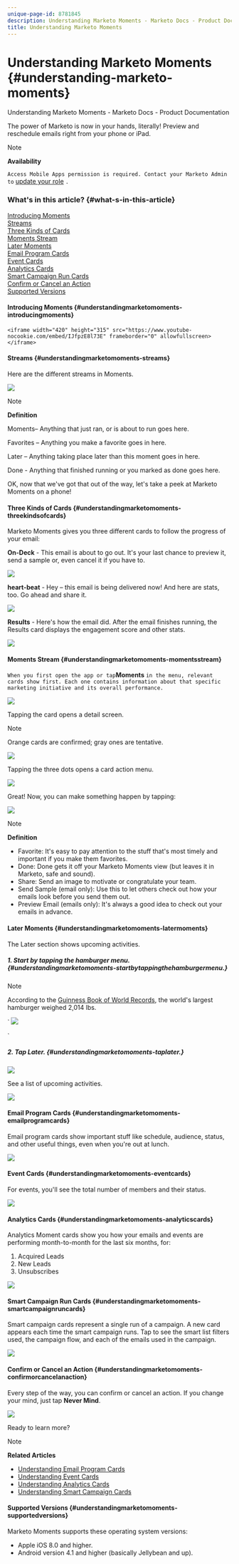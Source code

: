 ```yaml
---
unique-page-id: 8781845
description: Understanding Marketo Moments - Marketo Docs - Product Documentation
title: Understanding Marketo Moments
---
```


# Understanding Marketo Moments {#understanding-marketo-moments}

Understanding Marketo Moments - Marketo Docs - Product Documentation

The power of Marketo is now in your hands, literally! Preview and reschedule emails right from your phone or iPad.

>[!NOTE]
>
>**Availability**
>
>`Access Mobile Apps permission is required. Contact your Marketo Admin to` [update your role](../../../../../../welcome-to-marketo-docs/product-docs/administration/users-and-roles/managing-user-roles-and-permissions.md) `.`

### What's in this article? {#what-s-in-this-article}

[Introducing Moments](#understandingmarketomoments-introducingmoments)  
[Streams](#understandingmarketomoments-streams)  
[Three Kinds of Cards](#understandingmarketomoments-threekindsofcards)  
[Moments Stream](#understandingmarketomoments-momentsstream)  
[Later Moments](#understandingmarketomoments-latermoments)  
[Email Program Cards](#understandingmarketomoments-emailprogramcards)  
[Event Cards](#understandingmarketomoments-eventcards)  
[Analytics Cards](#understandingmarketomoments-analyticscards)  
[Smart Campaign Run Cards](#understandingmarketomoments-smartcampaignruncards)  
[Confirm or Cancel an Action](#understandingmarketomoments-confirmorcancelanaction)  
[Supported Versions](#understandingmarketomoments-supportedversions)

#### Introducing Moments {#understandingmarketomoments-introducingmoments}

`<iframe width="420" height="315" src="https://www.youtube-nocookie.com/embed/IJfpzE8l73E" frameborder="0" allowfullscreen></iframe>` 

#### Streams {#understandingmarketomoments-streams}

Here are the different streams in Moments.

![](assets/image2015-7-15-15-3a6-3a10.png)

>[!NOTE]
>
>**Definition**
>
>Moments– Anything that just ran, or is about to run goes here.
>
>Favorites – Anything you make a favorite goes in here. 
>
>Later – Anything taking place later than this moment goes in here.
>
>Done - Anything that finished running or you marked as done goes here.

OK, now that we've got that out of the way, let's take a peek at Marketo Moments on a phone!

#### Three Kinds of Cards {#understandingmarketomoments-threekindsofcards}

Marketo Moments gives you three different cards to follow the progress of your email:

**On-Deck** - This email is about to go out. It's your last chance to preview it, send a sample or, even cancel it if you have to.

![](assets/image2015-7-17-11-3a25-3a48.png)

**heart-beat** - Hey – this email is being delivered now! And here are stats, too. Go ahead and share it.

![](assets/image2015-7-17-11-3a27-3a22.png)

**Results** - Here's how the email did. After the email finishes running, the Results card displays the engagement score and other stats.

![](assets/image2015-7-17-11-3a43-3a28.png)

#### Moments Stream {#understandingmarketomoments-momentsstream}

`When you first open the app or tap`**Moments** `in the menu, relevant cards show first. Each one contains information about that specific marketing initiative and its overall performance.`

![](assets/image2015-7-15-10-3a46-3a19.png)

Tapping the card opens a detail screen.

>[!NOTE]
>
>Orange cards are confirmed; gray ones are tentative.

![](assets/image2015-9-25-9-3a37-3a26.png)

Tapping the three dots opens a card action menu.

![](assets/image2015-7-15-10-3a47-3a34.png)

Great! Now, you can make something happen by tapping:

![](assets/image2015-7-15-10-3a49-3a20.png)

>[!NOTE]
>
>**Definition**
>
>* Favorite: It's easy to pay attention to the stuff that's most timely and important if you make them favorites.
>* Done: Done gets it off your Marketo Moments view (but leaves it in Marketo, safe and sound). 
>* Share: Send an image to motivate or congratulate your team.
>* Send Sample (email only): Use this to let others check out how your emails look before you send them out.
>* Preview Email (emails only): It's always a good idea to check out your emails in advance.
>

#### Later Moments {#understandingmarketomoments-latermoments}

The Later section shows upcoming activities.

##### 1. Start by tapping the hamburger menu. {#understandingmarketomoments-startbytappingthehamburgermenu.}

>[!NOTE]
>
>According to the [Guinness Book of World Records](http://www.guinnessworldrecords.com/world-records/largest-hamburger), the world's largest hamburger weighed 2,014 lbs.

` ![](assets/image2015-7-15-10-3a52-3a5.png)

`  

##### 2. Tap Later. {#understandingmarketomoments-taplater.}

![](assets/image2015-7-15-10-3a54-3a47.png)

See a list of upcoming activities.

![](assets/image2015-6-29-15-3a24-3a3.png)

#### Email Program Cards {#understandingmarketomoments-emailprogramcards}

Email program cards show important stuff like schedule, audience, status, and other useful things, even when you're out at lunch.

![](assets/image2015-6-29-15-3a31-3a57.png)

#### Event Cards {#understandingmarketomoments-eventcards}

For events, you'll see the total number of members and their status.

![](assets/image2015-6-29-15-3a39-3a12.png)

#### Analytics Cards {#understandingmarketomoments-analyticscards}

Analytics Moment cards show you how your emails and events are performing month-to-month for the last six months, for:

1. Acquired Leads
1. New Leads
1. Unsubscribes

![](assets/image2015-7-6-13-3a26-3a33.png)

#### Smart Campaign Run Cards {#understandingmarketomoments-smartcampaignruncards}

Smart campaign cards represent a single run of a campaign. A new card appears each time the smart campaign runs. Tap to see the smart list filters used, the campaign flow, and each of the emails used in the campaign.

![](assets/image2015-9-23-11-3a0-3a54.png)

#### Confirm or Cancel an Action {#understandingmarketomoments-confirmorcancelanaction}

Every step of the way, you can confirm or cancel an action. If you change your mind, just tap **Never Mind**.

![](assets/image2015-7-14-17-3a11-3a29.png)

Ready to learn more?

>[!NOTE]
>
>**Related Articles**
>
>* [Understanding Email Program Cards](understanding-email-program-cards.md)
>* [Understanding Event Cards](understanding-event-cards.md)
>* [Understanding Analytics Cards](understanding-analytics-cards.md)
>* [Understanding Smart Campaign Cards](understanding-smart-campaign-cards.md)
>

#### Supported Versions  {#understandingmarketomoments-supportedversions}

Marketo Moments supports these operating system versions:

* Apple iOS 8.0 and higher.
* Android version 4.1 and higher (basically Jellybean and up).


